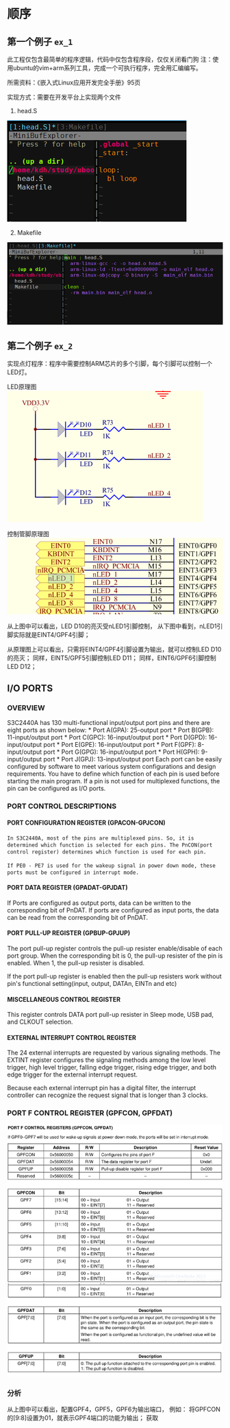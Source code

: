 # 顺序
## 第一个例子 `ex_1`
此工程仅包含最简单的程序逻辑，代码中仅包含程序段，仅仅关闭看门狗
注：使用ubuntu的vim+arm系列工具，完成一个可执行程序，完全用汇编编写。

所需资料：《嵌入式Linux应用开发完全手册》95页

实现方式：需要在开发平台上实现两个文件

1. head.S

![head.S文件截图](https://github.com/kongdehua/uboot/raw/master/stage1/image/firstExample_head.png "head.S文件截图")

2. Makefile

![Makefile文件截图](https://github.com/kongdehua/uboot/raw/master/stage1/image/firstExample_Makefile.png "Makefile文件截图")

## 第二个例子 `ex_2`
实现点灯程序：程序中需要控制ARM芯片的多个引脚，每个引脚可以控制一个LED灯。

LED原理图
![LED原理图](https://github.com/kongdehua/uboot/raw/master/stage1/ex_2/image/led.png "LED原理图")

控制管脚原理图
![控制管脚原理图](https://github.com/kongdehua/uboot/raw/master/stage1/ex_2/image/gpio.png "控制管脚LED原理图")

从上图中可以看出，LED D10的亮灭受nLED1引脚控制，
从下图中看到，nLED1引脚实际就是EINT4/GPF4引脚；

从原理图上可以看出，只需将EINT4/GPF4引脚设置为输出，就可以控制LED D10的亮灭；
同样，EINT5/GPF5引脚控制LED D11；
同样，EINT6/GPF6引脚控制LED D12；

## I/O PORTS

### OVERVIEW
S3C2440A has 130 multi-functional input/output port pins and there are eight ports as shown below:
	* Port A(GPA): 25-output port
	* Port B(GPB): 11-input/output port
	* Port C(GPC): 16-input/output port
	* Port D(GPD): 16-input/output port
	* Port E(GPE): 16-input/output port
	* Port F(GPF):  8-input/output port
	* Port G(GPG): 16-input/output port
	* Port H(GPH):  9-input/output port
	* Port J(GPJ): 13-input/output port
Each port can be easily configured by software to meet various system configurations and design requirements. You have to define which function of each pin is used before starting the main program. If a pin is not used for multiplexed functions, the pin can be configured as I/O ports.

### PORT CONTROL DESCRIPTIONS
#### PORT CONFIGURATION REGISTER (GPACON-GPJCON)
	In S3C2440A, most of the pins are multiplexed pins. So, it is determined which function is selected for each pins. The PnCON(port control register) determines which function is used for each pin.

	If PE0 - PE7 is used for the wakeup signal in power down mode, these ports must be configured in interrupt mode.

#### PORT DATA REGISTER (GPADAT-GPJDAT)
  If Ports are configured as output ports, data can be written to the corresponding bit of PnDAT. If ports are configured as input ports, the data can be read from the corresponding bit of PnDAT.

#### PORT PULL-UP REGISTER (GPBUP-GPJUP)
  The port pull-up register controls the pull-up resister enable/disable of each port group. When the corresponding bit is 0, the pull-up resister of the pin is enabled. When 1, the pull-up resister is disabled.

  If the port pull-up register is enabled then the pull-up resisters work without pin's functional setting(input, output, DATAn, EINTn and etc)

#### MISCELLANEOUS CONTROL REGISTER
  This register controls DATA port pull-up resister in Sleep mode, USB pad, and CLKOUT selection.

#### EXTERNAL INTERRUPT CONTROL REGISTER
  The 24 external interrupts are requested by various signaling methods. The EXTINT register configures the signaling methods among the low level trigger, high level trigger, falling edge trigger, rising edge trigger, and both edge trigger for the external interrupt request.

  Because each external interrupt pin has a digital filter, the interrupt controller can recognize the request signal that is longer than 3 clocks.

### PORT F CONTROL REGISTER (GPFCON, GPFDAT)
![GPF控制寄存器](https://github.com/kongdehua/uboot/raw/master/stage1/ex_2/image/gpio_register.png "GPF控制寄存器")
![GPF控制寄存器续](https://github.com/kongdehua/uboot/raw/master/stage1/ex_2/image/gpio_register_2.png "GPF控制寄存器续")

### 分析
从上图中可以看出，配置GPF4，GPF5，GPF6为输出端口，
例如：
将GPFCON的[9:8]设置为01，就表示GPF4端口的功能为输出；
获取

